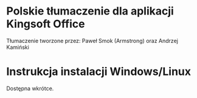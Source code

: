 Polskie tłumaczenie dla aplikacji Kingsoft Office
================================

Tłumaczenie tworzone przez: Paweł Smok (Armstrong) oraz Andrzej Kamiński


Instrukcja instalacji Windows/Linux
=====================

Dostępna wkrótce.